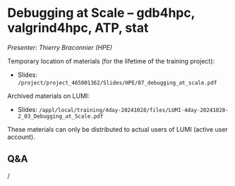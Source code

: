 # Debugging at Scale – gdb4hpc, valgrind4hpc, ATP, stat

*Presenter: Thierry Braconnier (HPE)*

<!--
Course materials will be provided during and after the course.
-->

Temporary location of materials (for the lifetime of the training project):

-   Slides: `/project/project_465001362/Slides/HPE/07_debugging_at_scale.pdf`

Archived materials on LUMI:

-   Slides: `/appl/local/training/4day-20241028/files/LUMI-4day-20241028-2_03_Debugging_at_Scale.pdf`

<!--
-   Recording: `/appl/local/training/4day-20241028/files/LUMI-4day-20241028-2_03_Debugging_at_Scale.pdf`
-->

These materials can only be distributed to actual users of LUMI (active user account).


## Q&A

/
